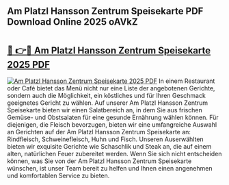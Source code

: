 ## Am Platzl Hansson Zentrum Speisekarte PDF Download Online 2025 oAVkZ

# <h2><a href="http://gc9wo6.nevu.top/?p=Am+Platzl+Hansson+Zentrum+Speisekarte">🔗 👉🔴 Am Platzl Hansson Zentrum Speisekarte 2025 PDF</a></h2>

[![Am Platzl Hansson Zentrum Speisekarte 2025 PDF](https://i.imgur.com/dBaPXMq.png)](http://gc9wo6.nevu.top/?p=Am+Platzl+Hansson+Zentrum+Speisekarte)
In einem Restaurant oder Café bietet das Menü nicht nur eine Liste der angebotenen Gerichte, sondern auch die Möglichkeit, ein köstliches und für Ihren Geschmack geeignetes Gericht zu wählen. Auf unserer Am Platzl Hansson Zentrum Speisekarte bieten wir einen Salatbereich an, in dem Sie aus frischen Gemüse- und Obstsalaten für eine gesunde Ernährung wählen können. Für diejenigen, die Fleisch bevorzugen, bieten wir eine umfangreiche Auswahl an Gerichten auf der Am Platzl Hansson Zentrum Speisekarte an: Rindfleisch, Schweinefleisch, Huhn und Fisch. Unseren Auserwählten bieten wir exquisite Gerichte wie Schaschlik und Steak an, die auf einem alten, natürlichen Feuer zubereitet werden. Wenn Sie sich nicht entscheiden können, was Sie von der Am Platzl Hansson Zentrum Speisekarte wünschen, ist unser Team bereit zu helfen und Ihnen einen angenehmen und komfortablen Service zu bieten.
